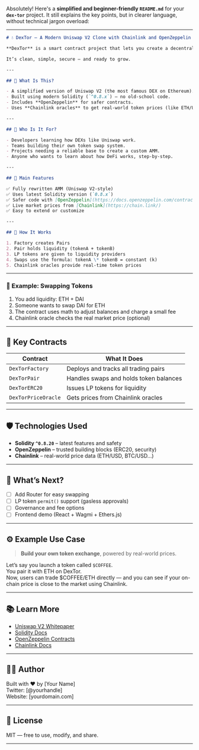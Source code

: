 Absolutely! Here's a **simplified and beginner-friendly `README.md`** for your **`dex-tor`** project. It still explains the key points, but in clearer language, without technical jargon overload:

---

```markdown
# 💧 DexTor – A Modern Uniswap V2 Clone with Chainlink and OpenZeppelin

**DexTor** is a smart contract project that lets you create a decentralized exchange (DEX) just like **Uniswap V2**, but written from scratch using the **latest version of Solidity**.

It’s clean, simple, secure — and ready to grow.

---

## 🌟 What Is This?

- A simplified version of Uniswap V2 (the most famous DEX on Ethereum).
- Built using modern Solidity (`^0.8.x`) — no old-school code.
- Includes **OpenZeppelin** for safer contracts.
- Uses **Chainlink oracles** to get real-world token prices (like ETH/USD).

---

## 🧠 Who Is It For?

- Developers learning how DEXs like Uniswap work.
- Teams building their own token swap system.
- Projects needing a reliable base to create a custom AMM.
- Anyone who wants to learn about how DeFi works, step-by-step.

---

## 🔧 Main Features

✅ Fully rewritten AMM (Uniswap V2-style)  
✅ Uses latest Solidity version (`0.8.x`)  
✅ Safer code with [OpenZeppelin](https://docs.openzeppelin.com/contracts)  
✅ Live market prices from [Chainlink](https://chain.link/)  
✅ Easy to extend or customize

---

## 🧱 How It Works

1. Factory creates Pairs
2. Pair holds liquidity (tokenA + tokenB)
3. LP tokens are given to liquidity providers
4. Swaps use the formula: tokenA \* tokenB = constant (k)
5. Chainlink oracles provide real-time token prices
```

---

### 🔁 Example: Swapping Tokens

1. You add liquidity: ETH + DAI
2. Someone wants to swap DAI for ETH
3. The contract uses math to adjust balances and charge a small fee
4. Chainlink oracle checks the real market price (optional)

---

## 🧩 Key Contracts

| Contract            | What It Does                           |
| ------------------- | -------------------------------------- |
| `DexTorFactory`     | Deploys and tracks all trading pairs   |
| `DexTorPair`        | Handles swaps and holds token balances |
| `DexTorERC20`       | Issues LP tokens for liquidity         |
| `DexTorPriceOracle` | Gets prices from Chainlink oracles     |

---

## 🛡️ Technologies Used

- **Solidity `^0.8.20`** – latest features and safety
- **OpenZeppelin** – trusted building blocks (ERC20, security)
- **Chainlink** – real-world price data (ETH/USD, BTC/USD...)

---

## 🔮 What’s Next?

- [ ] Add Router for easy swapping
- [ ] LP token `permit()` support (gasless approvals)
- [ ] Governance and fee options
- [ ] Frontend demo (React + Wagmi + Ethers.js)

---

## ⚙️ Example Use Case

> **Build your own token exchange**, powered by real-world prices.

Let’s say you launch a token called `$COFFEE`.  
You pair it with ETH on DexTor.  
Now, users can trade $COFFEE/ETH directly — and you can see if your on-chain price is close to the market using Chainlink.

---

## 📚 Learn More

- [Uniswap V2 Whitepaper](https://uniswap.org/whitepaper-v2.pdf)
- [Solidity Docs](https://docs.soliditylang.org/)
- [OpenZeppelin Contracts](https://docs.openzeppelin.com/contracts)
- [Chainlink Docs](https://docs.chain.link/)

---

## 🧑‍💻 Author

Built with ❤️ by [Your Name]  
Twitter: [@yourhandle]  
Website: [yourdomain.com]

---

## 📄 License

MIT — free to use, modify, and share.

---
